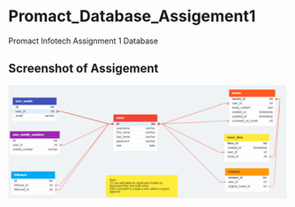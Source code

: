# Promact_Database_Assigement1
Promact Infotech Assignment 1 Database

## Screenshot of Assigement

<img src="Screenshot_Assignment1.png" alt="assigement1 screenshot">
</hr>  

